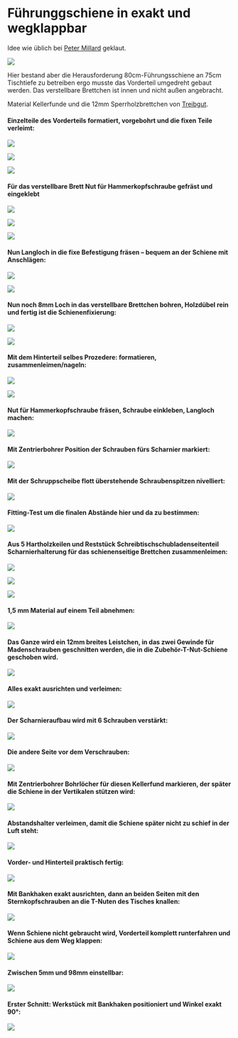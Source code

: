 # Führunggschiene in exakt und wegklappbar

Idee wie üblich bei [Peter Millard](https://www.youtube.com/watch?v=sHj5G6t1qvY) geklaut. 

![](001.png)

Hier bestand aber die Herausforderung 80cm-Führungsschiene an 75cm Tischtiefe zu betreiben ergo musste das Vorderteil umgedreht gebaut werden. Das verstellbare Brettchen ist innen und nicht außen angebracht.

Material Kellerfunde und die 12mm Sperrholzbrettchen von [Treibgut](http://treibgut-lager.de/).

#### Einzelteile des Vorderteils formatiert, vorgebohrt und die fixen Teile verleimt:

![](001.jpg)

![](002.jpg)

![](003.jpg)

#### Für das verstellbare Brett Nut für Hammerkopfschraube gefräst und eingeklebt

![](004.jpg)

![](005.jpg)

![](007.jpg)

#### Nun Langloch in die fixe Befestigung fräsen – bequem an der Schiene mit Anschlägen:

![](006.jpg)

![](008.jpg)

#### Nun noch 8mm Loch in das verstellbare Brettchen bohren, Holzdübel rein und fertig ist die Schienenfixierung:

![](009.jpg)

![](010.jpg)

#### Mit dem Hinterteil selbes Prozedere: formatieren, zusammenleimen/nageln:

![](011.jpg)

![](012.jpg)

#### Nut für Hammerkopfschraube fräsen, Schraube einkleben, Langloch machen:

![](014.jpg)

#### Mit Zentrierbohrer Position der Schrauben fürs Scharnier markiert:

![](015.jpg)

#### Mit der Schruppscheibe flott überstehende Schraubenspitzen nivelliert:

![](016.jpg)

#### Fitting-Test um die finalen Abstände hier und da zu bestimmen:

![](017.jpg)

#### Aus 5 Hartholzkeilen und Reststück Schreibtischschubladenseitenteil Scharnierhalterung für das schienenseitige Brettchen zusammenleimen:

![](018.jpg)

![](020.jpg)

![](019.jpg)

#### 1,5 mm Material auf einem Teil abnehmen:

![](021.jpg)

#### Das Ganze wird ein 12mm breites Leistchen, in das zwei Gewinde für Madenschrauben geschnitten werden, die in die Zubehör-T-Nut-Schiene geschoben wird. 

![](022.jpg)

#### Alles exakt ausrichten und verleimen:

![](025.jpg)

#### Der Scharnieraufbau wird mit 6 Schrauben verstärkt:

![](023.jpg)

#### Die andere Seite vor dem Verschrauben:

![](024.jpg)

#### Mit Zentrierbohrer Bohrlöcher für diesen Kellerfund markieren, der später die Schiene in der Vertikalen stützen wird:

![](026.jpg)

#### Abstandshalter verleimen, damit die Schiene später nicht zu schief in der Luft steht:

![](028.jpg)

#### Vorder- und Hinterteil praktisch fertig:

![](029.jpg)

#### Mit Bankhaken exakt ausrichten, dann an beiden Seiten mit den Sternkopfschrauben an die T-Nuten des Tisches knallen:

![](030.jpg)

#### Wenn Schiene nicht gebraucht wird, Vorderteil komplett runterfahren und Schiene aus dem Weg klappen:

![](031.jpg)

#### Zwischen 5mm und 98mm einstellbar:

![](032.jpg)

#### Erster Schnitt: Werkstück mit Bankhaken positioniert und Winkel exakt 90°:

![](033.jpg)
